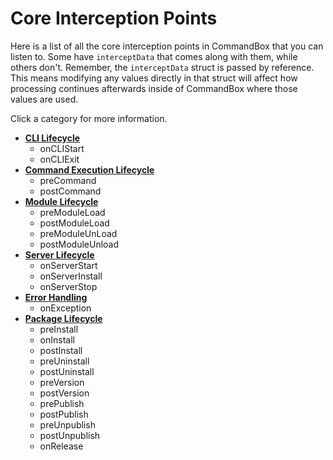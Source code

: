 # Core Interception Points

Here is a list of all the core interception points in CommandBox that you can listen to.  Some have `interceptData` that comes along with them, while others don't.  Remember, the `interceptData` struct is passed by reference.  This means modifying any values directly in that struct will affect how processing continues afterwards inside of CommandBox where those values are used.  

Click a category for more information.

* [**CLI Lifecycle**](core/cli_lifecycle.md)
  * onCLIStart
  * onCLIExit
* [**Command Execution Lifecycle**](core/command_execution_lifecycle.md)
  * preCommand
  * postCommand
* [**Module Lifecycle**](core/module_lifecycle.md)
  * preModuleLoad
  * postModuleLoad
  * preModuleUnLoad
  * postModuleUnload
* [**Server Lifecycle**](core/server_lifecycle.md)
  * onServerStart
  * onServerInstall
  * onServerStop
* [**Error Handling**](core/error_handling.md)
  * onException
* [**Package Lifecycle**](core/package_lifecycle.md)
  * preInstall
  * onInstall
  * postInstall
  * preUninstall
  * postUninstall
  * preVersion
  * postVersion
  * prePublish
  * postPublish
  * preUnpublish
  * postUnpublish
  * onRelease

